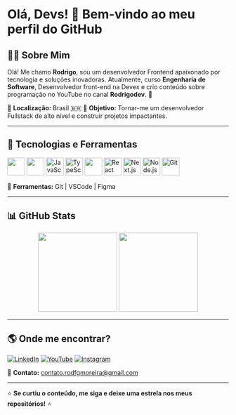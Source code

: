 # Olá, Devs! 👋 Bem-vindo ao meu perfil do GitHub

## 👨‍💻 Sobre Mim
Olá! Me chamo **Rodrigo**, sou um desenvolvedor Frontend apaixonado por tecnologia e soluções inovadoras. Atualmente, curso **Engenharia de Software**, Desenvolvedor front-end na Devex e crio conteúdo sobre programação no YouTube no canal **Rodrigodev**. 🚀

📍 **Localização:** Brasil 🇧🇷
🎯 **Objetivo:** Tornar-me um desenvolvedor Fullstack de alto nível e construir projetos impactantes.

---

## 🚀 Tecnologias e Ferramentas

<p align="left">
  <img src="https://cdn.jsdelivr.net/gh/devicons/devicon/icons/html5/html5-original.svg" width="40" height="40"/>
  <img src="https://cdn.jsdelivr.net/gh/devicons/devicon/icons/css3/css3-original.svg" width="40" height="40"/>
  <img src="https://cdn.jsdelivr.net/gh/devicons/devicon/icons/javascript/javascript-original.svg" alt="JavaScript" width="40" height="40"/>
  <img src="https://cdn.jsdelivr.net/gh/devicons/devicon/icons/typescript/typescript-original.svg" alt="TypeScript" width="40" height="40"/>
  <img src="https://upload.wikimedia.org/wikipedia/commons/d/d5/Tailwind_CSS_Logo.svg" width="40" height="40"/>
  <img src="https://cdn.jsdelivr.net/gh/devicons/devicon/icons/react/react-original.svg" alt="React" width="40" height="40"/>
  <img src="https://cdn.jsdelivr.net/gh/devicons/devicon/icons/nextjs/nextjs-original.svg" alt="Next.js" width="40" height="40"/>
  <img src="https://cdn.jsdelivr.net/gh/devicons/devicon/icons/nodejs/nodejs-original.svg" alt="Node.js" width="40" height="40"/>
<!--   <img src="https://cdn.jsdelivr.net/gh/devicons/devicon/icons/postgresql/postgresql-original.svg" alt="PostgreSQL" width="40" height="40"/> -->
<!--   <img src="https://cdn.jsdelivr.net/gh/devicons/devicon/icons/mysql/mysql-original.svg" alt="MySQL" width="40" height="40"/> -->
  <img src="https://cdn.jsdelivr.net/gh/devicons/devicon/icons/git/git-original.svg" alt="Git" width="40" height="40"/>
</p>

🔧 **Ferramentas:** Git | VSCode | Figma

---

## 📊 GitHub Stats

<div align="center">
  <img height="180em" src="https://github-readme-stats.vercel.app/api?username=rodfgmoreira&show_icons=true&theme=radical&count_private=true&cache_seconds=3200"/>
  <img height="180em" src="https://github-readme-stats.vercel.app/api/top-langs/?username=rodfgmoreira&layout=compact&theme=radical&cache_seconds=3200"/>
</div>

---

## 🌎 Onde me encontrar?

[![LinkedIn](https://img.shields.io/badge/LinkedIn-0077B5?style=for-the-badge&logo=linkedin&logoColor=white)](https://www.linkedin.com/in/rodrigofgmoreira/)
[![YouTube](https://img.shields.io/badge/YouTube-FF0000?style=for-the-badge&logo=youtube&logoColor=white)](https://www.youtube.com/@RodrigoDev_oficial)
[![Instagram](https://img.shields.io/badge/Instagram-E4405F?style=for-the-badge&logo=instagram&logoColor=white)](https://www.instagram.com/_rodrigodev/)

📧 **Contato:** contato.rodfgmoreira@gmail.com

---

⭐ **Se curtiu o conteúdo, me siga e deixe uma estrela nos meus repositórios!** ⭐
